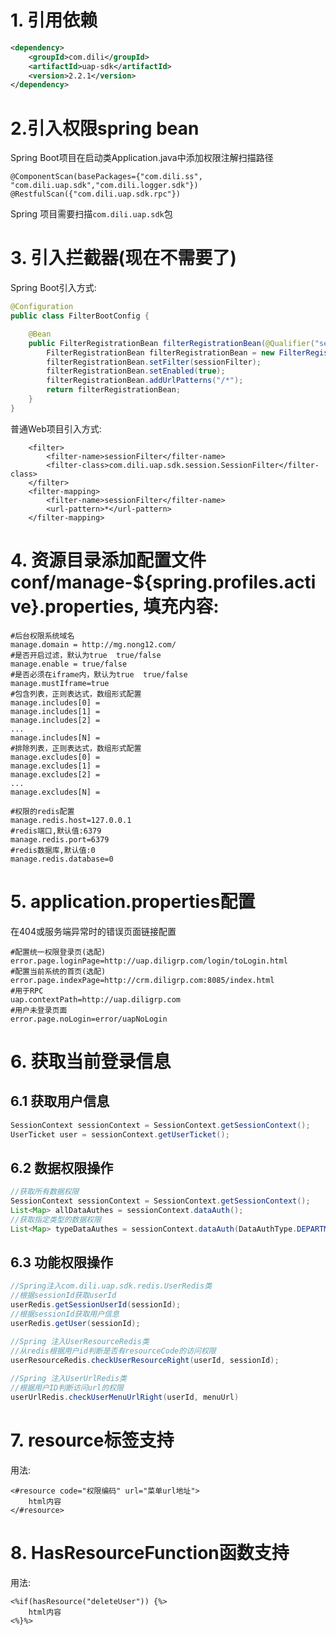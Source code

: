 
# 1. 引用依赖
``` xml
<dependency>
    <groupId>com.dili</groupId>
    <artifactId>uap-sdk</artifactId>
    <version>2.2.1</version>
</dependency>
```

# 2.引入权限spring bean
Spring Boot项目在启动类Application.java中添加权限注解扫描路径
```
@ComponentScan(basePackages={"com.dili.ss", "com.dili.uap.sdk","com.dili.logger.sdk"})
@RestfulScan({"com.dili.uap.sdk.rpc"})
```
Spring 项目需要扫描`com.dili.uap.sdk`包

# 3. 引入拦截器(现在不需要了)
Spring Boot引入方式:
``` java
@Configuration
public class FilterBootConfig {

	@Bean
	public FilterRegistrationBean filterRegistrationBean(@Qualifier("sessionFilter") SessionFilter sessionFilter){
		FilterRegistrationBean filterRegistrationBean = new FilterRegistrationBean();
		filterRegistrationBean.setFilter(sessionFilter);
		filterRegistrationBean.setEnabled(true);
		filterRegistrationBean.addUrlPatterns("/*");
		return filterRegistrationBean;
	}
}
```

普通Web项目引入方式:
```
    <filter>
        <filter-name>sessionFilter</filter-name>
        <filter-class>com.dili.uap.sdk.session.SessionFilter</filter-class>
    </filter>
    <filter-mapping>
        <filter-name>sessionFilter</filter-name>
        <url-pattern>*</url-pattern>
    </filter-mapping>
```

# 4. 资源目录添加配置文件conf/manage-${spring.profiles.active}.properties, 填充内容:
```
#后台权限系统域名
manage.domain = http://mg.nong12.com/
#是否开启过滤，默认为true  true/false
manage.enable = true/false
#是否必须在iframe内，默认为true  true/false
manage.mustIframe=true
#包含列表，正则表达式，数组形式配置
manage.includes[0] = 
manage.includes[1] = 
manage.includes[2] = 
...
manage.includes[N] = 
#排除列表，正则表达式，数组形式配置
manage.excludes[0] =
manage.excludes[1] =
manage.excludes[2] =
...
manage.excludes[N] =

#权限的redis配置
manage.redis.host=127.0.0.1
#redis端口,默认值:6379
manage.redis.port=6379
#redis数据库,默认值:0
manage.redis.database=0
```

# 5. application.properties配置
在404或服务端异常时的错误页面链接配置
```
#配置统一权限登录页(选配)
error.page.loginPage=http://uap.diligrp.com/login/toLogin.html
#配置当前系统的首页(选配)
error.page.indexPage=http://crm.diligrp.com:8085/index.html
#用于RPC
uap.contextPath=http://uap.diligrp.com
#用户未登录页面
error.page.noLogin=error/uapNoLogin
```

# 6. 获取当前登录信息

## 6.1 获取用户信息
``` java
SessionContext sessionContext = SessionContext.getSessionContext();
UserTicket user = sessionContext.getUserTicket();
```

## 6.2 数据权限操作
``` java
//获取所有数据权限
SessionContext sessionContext = SessionContext.getSessionContext();
List<Map> allDataAuthes = sessionContext.dataAuth();
//获取指定类型的数据权限
List<Map> typeDataAuthes = sessionContext.dataAuth(DataAuthType.DEPARTMENT.getCode());
```
## 6.3 功能权限操作
``` java
//Spring注入com.dili.uap.sdk.redis.UserRedis类
//根据sessionId获取userId
userRedis.getSessionUserId(sessionId);
//根据sessionId获取用户信息
userRedis.getUser(sessionId);

//Spring 注入UserResourceRedis类
//从redis根据用户id判断是否有resourceCode的访问权限
userResourceRedis.checkUserResourceRight(userId, sessionId);
    
//Spring 注入UserUrlRedis类
//根据用户ID判断访问url的权限
userUrlRedis.checkUserMenuUrlRight(userId, menuUrl)
```

# 7. resource标签支持
用法:
```
<#resource code="权限编码" url="菜单url地址">
    html内容
</#resource>
```

# 8. HasResourceFunction函数支持
用法:
```
<%if(hasResource("deleteUser")) {%>
    html内容
<%}%>
```